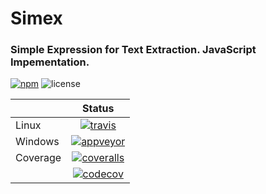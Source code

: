 # Simex
### Simple Expression for Text Extraction. JavaScript Impementation.

[![npm][npm-badge]][npm-url] ![license][license-badge]

|          | **Status**                                     |
|---       |:---:                                           |
| Linux    | [![travis][travis-badge]][travis-url]          |
| Windows  | [![appveyor][appveyor-badge]][appveyor-url]    |
| Coverage | [![coveralls][coveralls-badge]][coveralls-url] |
|          | [![codecov][codecov-badge]][codecov-url]       |

[npm-badge]: 	https://img.shields.io/npm/v/simex.svg
[npm-url]: https://www.npmjs.com/package/simex

[travis-badge]: https://travis-ci.org/nfam/ci.test.svg
[travis-url]: https://travis-ci.org/nfam/ci.test

[appveyor-badge]: https://ci.appveyor.com/api/projects/status/github/nfam/ci.test?svg=true
[appveyor-url]: https://ci.appveyor.com/project/nfam/ci-test/

[codecov-badge]: https://codecov.io/gh/nfam/ci.test/branch/master/graphs/badge.svg
[codecov-url]: https://codecov.io/gh/nfam/ci.test/branch/master

[coveralls-badge]: https://coveralls.io/repos/github/nfam/ci.test/badge.svg
[coveralls-url]: https://coveralls.io/github/nfam/ci.test

[license-badge]: https://img.shields.io/github/license/nfam/ci.test.svg
